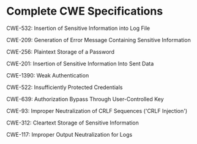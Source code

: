 

# Complete CWE Specifications

CWE-532: Insertion of Sensitive Information into Log File

CWE-209: Generation of Error Message Containing Sensitive Information

CWE-256: Plaintext Storage of a Password

CWE-201: Insertion of Sensitive Information Into Sent Data

CWE-1390: Weak Authentication

CWE-522: Insufficiently Protected Credentials

CWE-639: Authorization Bypass Through User-Controlled Key

CWE-93: Improper Neutralization of CRLF Sequences ('CRLF Injection')

CWE-312: Cleartext Storage of Sensitive Information

CWE-117: Improper Output Neutralization for Logs